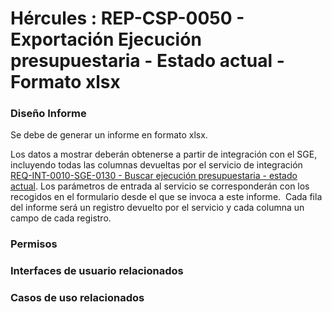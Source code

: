# Hércules : REP\-CSP\-0050 \- Exportación Ejecución presupuestaria \- Estado actual \- Formato xlsx







### Diseño Informe

Se debe de generar un informe en formato xlsx.

Los datos a mostrar deberán obtenerse a partir de integración con el SGE, incluyendo todas las columnas devueltas por el servicio de integración [REQ\-INT\-0010\-SGE\-0130 \- Buscar ejecución presupuestaria \- estado actual](/hercules/sgi-sistema-de-gestion-de-investigacion/requisitos-y-analisis-funcional/analisis-funcional-sgi-hercules/gen-aspectos-generales/int-requisitos-de-integracion/req-int-0010-sge-integracion-con-sistema-de-gestion-economica/req-int-0010-sge-0130-buscar-ejecucion-presupuestaria-estado-actual.md "/hercules/sgi-sistema-de-gestion-de-investigacion/requisitos-y-analisis-funcional/analisis-funcional-sgi-hercules/gen-aspectos-generales/int-requisitos-de-integracion/req-int-0010-sge-integracion-con-sistema-de-gestion-economica/req-int-0010-sge-0130-buscar-ejecucion-presupuestaria-estado-actual.md"). Los parámetros de entrada al servicio se corresponderán con los recogidos en el formulario desde el que se invoca a este informe.  Cada fila del informe será un registro devuelto por el servicio y cada columna un campo de cada registro.

  


### Permisos

  








### Interfaces de usuario relacionados







### Casos de uso relacionados









